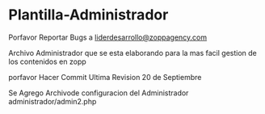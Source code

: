 Plantilla-Administrador
===================
Porfavor Reportar Bugs a liderdesarrollo@zoppagency.com

Archivo Administrador que se esta elaborando para la mas facil gestion de los contenidos en zopp

porfavor Hacer Commit Ultima Revision 20 de Septiembre

Se Agrego Archivode configuracion del Administrador administrador/admin2.php 
